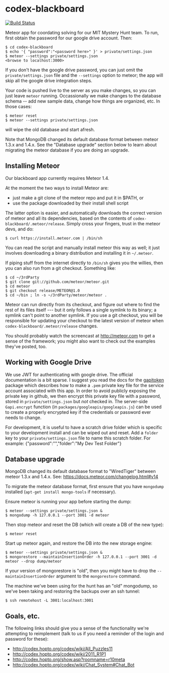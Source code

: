 codex-blackboard
================

[![Build Status](https://travis-ci.org/cjb/codex-blackboard.svg?branch=master)](https://travis-ci.org/cjb/codex-blackboard)

Meteor app for coordating solving for our MIT Mystery Hunt team.  To run,
first obtain the password for our google drive account.  Then:

    $ cd codex-blackboard
    $ echo '{ "password":"<password here>" }' > private/settings.json
    $ meteor --settings private/settings.json
    <browse to localhost:3000>

If you don't have the google drive password, you can just omit the
`private/settings.json` file and the `--settings` option to meteor; the app
will skip all the google drive integration steps.

Your code is pushed live to the server as you make changes, so
you can just leave `meteor` running.  Occassionally we make changes to the
database schema -- add new sample data, change how things are organized, etc.
In those cases:

    $ meteor reset
    $ meteor --settings private/settings.json

will wipe the old database and start afresh.

Note that MongoDB changed its default database format between meteor 1.3.x
and 1.4.x.  See the "Database upgrade" section below to learn about
migrating the meteor database if you are doing an upgrade.

## Installing Meteor

Our blackboard app currently requires Meteor 1.4.

At the moment the two ways to install Meteor are:

* just make a git clone of the meteor repo and put it in $PATH, or
* use the package downloaded by their install shell script

The latter option is easier, and automatically downloads the correct
version of meteor and all its dependencies, based on the contents of
`codex-blackboard/.meteor/release`.  Simply cross your fingers, trust
in the meteor devs, and do:

    $ curl https://install.meteor.com | /bin/sh

You can read the script and manually install meteor this way as well;
it just involves downloading a binary distribution and installing it
in `~/.meteor`.

If piping stuff from the internet directly to `/bin/sh` gives you the
willies, then you can also run from a git checkout.  Something like:

    $ cd ~/3rdParty
    $ git clone git://github.com/meteor/meteor.git
    $ cd meteor
    $ git checkout release/METEOR@1.0
    $ cd ~/bin ; ln -s ~/3rdParty/meteor/meteor .

Meteor can run directly from its checkout, and figure out where to
find the rest of its files itself --- but it only follows a single symlink
to its binary; a symlink can't point to another symlink.  If you use a
git checkout, you will be responsible for updating your checkout to
the latest version of meteor when `codex-blackboard/.meteor/release`
changes.

You should probably watch the screencast at http://meteor.com to get a sense
of the framework; you might also want to check out the examples they've
posted, too.

## Working with Google Drive

We use JWT for authenticating with google drive.  The official
documentation is a bit sparse.  I suggest you read the docs for the
[gapitoken] package which describes how to make a `.pem` private key
file for the service account associated with this app.  In order to
avoid publicly exposing the private key in github, we then encrypt
this private key file with a password, stored in `private/settings.json` but
*not* checked in.  The server-side `Gapi.encrypt` function (in
`packages/googleapis/googleapis.js`) can be used to create a properly
encrypted key if the credentials or password ever needs to change.

For development, it is useful to have a scratch drive folder which is
specific to your development install and can be wiped out and reset.
Add a `folder` key to your `private/settings.json` file to name this scratch
folder.  For example:
    {"password":"<password here>","folder":"My Dev Test Folder"}

[gapitoken]: https://npmjs.org/package/gapitoken

## Database upgrade
MongoDB changed its default database format to "WiredTiger" between
meteor 1.3.x and 1.4.x.  See:
https://docs.meteor.com/changelog.html#v14

To migrate the meteor database format, first ensure that you have
`mongodump` installed (`apt-get install mongo-tools` if necessary).

Ensure meteor is running your app before starting the dump:

    $ meteor --settings private/settings.json &
    $ mongodump -h 127.0.0.1 --port 3001 -d meteor

Then stop meteor and reset the DB (which will create a DB of the new type):

    $ meteor reset

Start up meteor again, and restore the DB into the new storage engine:

    $ meteor --settings private/settings.json &
    $ mongorestore --maintainInsertionOrder -h 127.0.0.1 --port 3001 -d meteor --drop dump/meteor

If your version of mongorestore is "old", then you might have to drop the
`--maintainInsertionOrder` argument to the `mongorestore` command.

The machine we've been using for the hunt has an "old" mongodump, so
we've been taking and restoring the backups over an ssh tunnel:

    $ ssh remotehost -L 3001:localhost:3001

## Goals, etc.

The following links should give you a sense of the functionality we're
attempting to reimplement (talk to us if you need a reminder of the
login and password for these):

* http://codex.hopto.org/codex/wiki/All_Puzzles11
* http://codex.hopto.org/codex/wiki/2011_R1P1
* http://codex.hopto.org/show.asp?roomname=r10meta
* http://codex.hopto.org/codex/wiki/Chat_System#Chat_Bot
